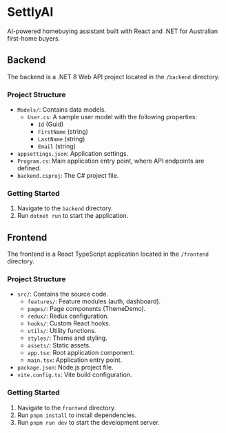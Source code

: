 # SettlyAI

AI-powered homebuying assistant built with React and .NET for Australian first-home buyers.

## Backend

The backend is a .NET 8 Web API project located in the `/backend` directory.

### Project Structure

- `Models/`: Contains data models.
  - `User.cs`: A sample user model with the following properties:
    - `Id` (Guid)
    - `FirstName` (string)
    - `LastName` (string)
    - `Email` (string)
- `appsettings.json`: Application settings.
- `Program.cs`: Main application entry point, where API endpoints are defined.
- `backend.csproj`: The C# project file.

### Getting Started

1.  Navigate to the `backend` directory.
2.  Run `dotnet run` to start the application.

## Frontend

The frontend is a React TypeScript application located in the `/frontend` directory.

### Project Structure

- `src/`: Contains the source code.
  - `features/`: Feature modules (auth, dashboard).
  - `pages/`: Page components (ThemeDemo).
  - `redux/`: Redux configuration.
  - `hooks/`: Custom React hooks.
  - `utils/`: Utility functions.
  - `styles/`: Theme and styling.
  - `assets/`: Static assets.
  - `app.tsx`: Root application component.
  - `main.tsx`: Application entry point.
- `package.json`: Node.js project file.
- `vite.config.ts`: Vite build configuration.

### Getting Started

1.  Navigate to the `frontend` directory.
2.  Run `pnpm install` to install dependencies.
3.  Run `pnpm run dev` to start the development server.
